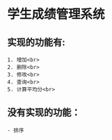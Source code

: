 # 学生成绩管理系统
## 实现的功能有:<br>
    1. 增加<br>
    2. 删除<br>
    3. 修改<br>
    4. 查询<br>
    5. 计算平均分<br>
## 没有实现的功能：<br>
    - 排序
